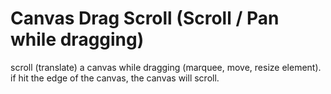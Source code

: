 # Canvas Drag Scroll (Scroll / Pan while dragging)

scroll (translate) a canvas while dragging (marquee, move, resize element). if hit the edge of the canvas, the canvas will scroll.
